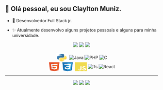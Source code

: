 <h2>👋 Olá pessoal, eu sou Claylton Muniz. </h2>

- 🔭 Desenvolvedor Full Stack jr.

- ✨ Atualmente desenvolvo alguns projetos pessoais e alguns para minha universidade.
 
<div align="center" width="100%">
 <img src="https://github-readme-stats-wheat-two-53.vercel.app/api?username=Claylton-Muniz&theme=neon&hide_border=false&include_all_commits=false&count_private=false"  width="364px" />
 <img src="https://github-readme-streak-stats.herokuapp.com/?user=Claylton-Muniz&theme=neon&hide_border=false"  width="400px" />
 <img height="180em" src="https://github-readme-stats.vercel.app/api/top-langs/?username=Claylton-Muniz&layout=compact&langs_count=7&theme=neon"/>
</div>

<br>

<div align="center" id="tecn_dominio" style="display:block">
  
  <div id="dev" style="display: inline-block">
    <img align="center" alt="Python" height="30" width="40" src="https://raw.githubusercontent.com/devicons/devicon/master/icons/python/python-original.svg">
    <img align="center" alt="Java" height="30" width="40" src="https://cdn.jsdelivr.net/gh/devicons/devicon/icons/java/java-original.svg">
    <img align="center" alt="PHP" height="30" width="40" src="https://upload.wikimedia.org/wikipedia/commons/3/31/Webysther_20160423_-_Elephpant.svg">
    <img align="center" alt="C" height="30" width="40" src="https://github.com/get-icon/geticon/blob/master/icons/c.svg">
  </div>
  
  <br>
  
  <div id="dev-web" style="display: inline-block">
    <img align="center" alt="HTML" height="30" width="40" src="https://raw.githubusercontent.com/devicons/devicon/master/icons/html5/html5-original.svg">
    <img align="center" alt="CSS" height="30" width="40" src="https://raw.githubusercontent.com/devicons/devicon/master/icons/css3/css3-original.svg">
    <img align="center" alt="Js" height="30" width="40" src="https://raw.githubusercontent.com/devicons/devicon/master/icons/javascript/javascript-plain.svg">
    <img align="center" alt="Ts" height="30" width="40" src="https://github.com/get-icon/geticon/blob/master/icons/typescript-icon.svg">
    <img align="center" alt="React" height="30" width="40" src="https://github.com/get-icon/geticon/blob/master/icons/react.svg">
  </div>
    
</div>

<hr>

<div align="center" id="redes-sociais">
    <a href="mailto:claymuniz67@gmail.com" target="_blank"><img src="https://img.shields.io/badge/Gmail-D14836?style=for-the-badge&logo=gmail&logoColor=white"></a>
    <a href="https://www.linkedin.com/in/claylton-muniz/" target="_blank"><img src="https://img.shields.io/badge/LinkedIn-0077B5?style=for-the-badge&logo=linkedin&logoColor=white"></a>
    <a href="https://www.instagram.com/clay.mz/" target="_blank"><img src="https://img.shields.io/badge/Instagram-E4405F?style=for-the-badge&logo=instagram&logoColor=white"></a>
</div>
